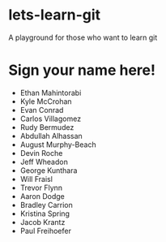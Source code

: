 # lets-learn-git
A playground for those who want to learn git

# Sign your name here!
- Ethan Mahintorabi
- Kyle McCrohan
- Evan Conrad
- Carlos Villagomez
- Rudy Bermudez
- Abdullah Alhassan
- August Murphy-Beach
- Devin Roche
- Jeff Wheadon
- George Kunthara
- Will Fraisl
- Trevor Flynn
- Aaron Dodge
- Bradley Carrion
- Kristina Spring
- Jacob Krantz
- Paul Freihoefer

